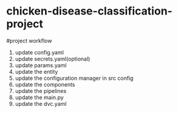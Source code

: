 # chicken-disease-classification-project

#project workflow
1. update config.yaml
2. update secrets.yaml(optional)
3. update params.yaml
4. update the entity
5. update the configuration manager in src config
6. update the components
7. update the pipelines
8. update the main.py
9. update the dvc.yaml